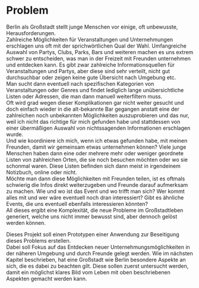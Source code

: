 # Problem

Berlin als Großstadt stellt junge Menschen vor einige, oft unbewusste, Herausforderungen.  
Zahlreiche Möglichkeiten für Veranstaltungen und Unternehmungen erschlagen uns oft mit der sprichwörtlichen Qual der Wahl. Umfangreiche Auswahl von Partys, Clubs, Parks, Bars und weiteren machen es uns extrem schwer zu entscheiden, was man in der Freizeit mit Freunden unternehmen und entdecken kann.
Es gibt zwar zahlreiche Informationsquellen für Veranstaltungen und Partys, aber diese sind sehr verteilt, nicht gut durchsuchbar oder zeigen keine gute Übersicht nach Umgebung etc.  
Man sucht dann eventuell nach spezifischen Kategorien von Veranstaltungen oder Genres und findet lediglich lange unübersichtliche Listen oder Adressen, die man dann manuell weiterfiltern muss.  
Oft wird grad wegen dieser Komplikationen gar nicht weiter gesucht und doch einfach wieder in die alt-bekannte Bar gegangen anstatt eine der zahlreichen noch unbekannten Möglichkeiten auszuprobieren und das nur, weil ich nicht das richtige für mich gefunden habe und stattdessen von einer übermäßigen Auswahl von nichtssagenden Informationen erschlagen wurde.  
Und wie koordiniere ich mich, wenn ich etwas gefunden habe, mit meinen Freunden, damit wir gemeinsam etwas unternehmen können? Viele junge Menschen haben dann eine oder mehrere mehr oder weniger geordnete Listen von zahlreichen Orten, die sie noch besuchen möchten oder wo sie schonmal waren. Diese Listen befinden sich dann meist in irgendeinem Notizbuch, online oder nicht.  
Möchte man dann diese Möglichkeiten mit Freunden teilen, ist es oftmals schwierig die Infos direkt weiterzugeben und Freunde darauf aufmerksam zu machen. Wie und wo ist das Event und wo trifft man sich? Wer kommt alles mit und wer wäre eventuell noch dran interessiert? Gibt es ähnliche Events, die uns eventuell ebenfalls interessieren könnten?  
All dieses ergibt eine Komplexität, die neue Probleme im Großstadtleben generiert, welche uns nicht immer bewusst sind, aber dennoch gelöst werden können.

Dieses Projekt soll einen Prototypen einer Anwendung zur Beseitigung dieses Problems erstellen.  
Dabei soll Fokus auf das Entdecken neuer Unternehmungsmöglichkeiten in der näheren Umgebung und durch Freunde gelegt werden. Wie im nächsten Kapitel beschrieben, hat eine Großstadt wie Berlin besondere Aspekte an sich, die es dabei zu beachten gilt. Diese sollen zuerst untersucht werden, damit ein möglichst klares Bild vom Leben mit oben beschriebenen Aspekten gemacht werden kann. 